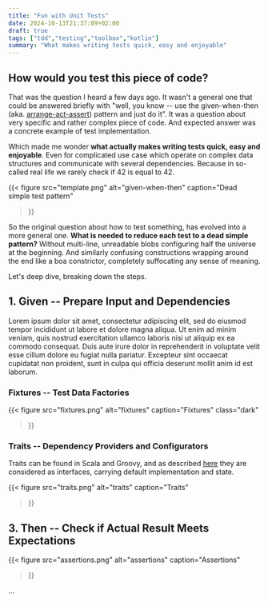```yaml
---
title: "Fun with Unit Tests"
date: 2024-10-13T21:37:09+02:00
draft: true
tags: ["tdd","testing","toolbox","kotlin"]
summary: "What makes writing tests quick, easy and enjoyable"
---
```


## How would you test this piece of code?

That was the question I heard a few days ago. It wasn't a general one that 
could be answered briefly with "well, you know -- use the given-when-then 
(aka. [arrange-act-assert][arrange-act-assert]) pattern and just do it". 
It was a question about very specific and rather complex piece of code.
And expected answer was a concrete example of test implementation.

Which made me wonder **what actually makes writing tests quick, easy and
enjoyable**. Even for complicated use case which operate on complex data
structures and communicate with several dependencies. Because in so-called 
real life we rarely check if 42 is equal to 42.

{{< figure
    src="template.png"
    alt="given-when-then"
    caption="Dead simple test pattern"
>}}

So the original question about how to test something, has evolved into a more
general one. **What is needed to reduce each test to a dead simple pattern?**
Without multi-line, unreadable blobs configuring half the universe at the 
beginning. And similarly confusing constructions wrapping around the end
like a boa constrictor, completely suffocating any sense of meaning.

Let's deep dive, breaking down the steps.

## 1. Given -- Prepare Input and Dependencies

Lorem ipsum dolor sit amet, consectetur adipiscing elit, sed do eiusmod tempor
incididunt ut labore et dolore magna aliqua. Ut enim ad minim veniam, quis
nostrud exercitation ullamco laboris nisi ut aliquip ex ea commodo consequat.
Duis aute irure dolor in reprehenderit in voluptate velit esse cillum dolore
eu fugiat nulla pariatur. Excepteur sint occaecat cupidatat non proident, sunt
in culpa qui officia deserunt mollit anim id est laborum.

### Fixtures -- Test Data Factories

{{< figure
    src="fixtures.png"
    alt="fixtures"
    caption="Fixtures"
    class="dark"
>}}

### Traits -- Dependency Providers and Configurators

Traits can be found in Scala and Groovy, and as described [here][groovy-traits]
they are considered as interfaces, carrying default implementation and state.

{{< figure
    src="traits.png"
    alt="traits"
    caption="Traits"
>}}

## 3. Then -- Check if Actual Result Meets Expectations

{{< figure
    src="assertions.png"
    alt="assertions"
    caption="Assertions"
>}}

...

[groovy-traits]: https://www.baeldung.com/groovy-traits
[arrange-act-assert]: https://automationpanda.com/2020/07/07/arrange-act-assert-a-pattern-for-writing-good-tests
